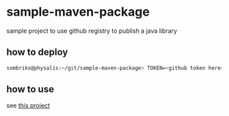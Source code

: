 # sample-maven-package

sample project to use github registry to publish a java library

## how to deploy

```bash
sombriks@physalis:~/git/sample-maven-package> TOKEN=<github token here> mvn -s settings.xml clean install deploy
```

## how to use

see [this project](https://github.com/sombriks/using-sample-maven-package)
